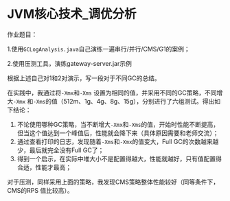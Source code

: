 # JVM核心技术_调优分析

作业题目：

1.使用`GCLogAnalysis.java`自己演练一遍串行/并行/CMS/G1的案例；

2.使用压测工具，演练gateway-server.jar示例

根据上述自己对1和2对演示，写一段对于不同GC的总结。



在实践中，我通过将`-Xmx`和`-Xms` 设置为相同的值，并采用不同的GC策略，不同增大`-Xmx` 和`-Xms`的值（512m、1g、4g、8g、15g），分别进行了六组测试。得出如下结论：

1. 不论使用哪种GC策略，当不断增大`-Xmx`和`-Xms`的值，开始时性能不断提高，但当这个值达到一个峰值后，性能就会降下来（具体原因需要和老师交流）；
2. 通过查看打印的日志，发现随着`-Xms`和`-Xmx`的值变大，Full GC的次数越来越少，最后就完全没有Full GC了；
3. 得到一个启示，在实际中堆大小不是配置得越大，性能就越好，只有值配置得合适，性能才最高；

对于压测，同样采用上面的策略，我发现CMS策略整体性能较好（同等条件下，CMS的RPS 值比较高）。



